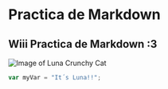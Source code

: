 # Practica de Markdown 
## Wiii Practica de Markdown :3
![Image of Luna Crunchy Cat](https://pbs.twimg.com/profile_images/1744715049133051904/BhpPlSIJ_400x400.jpg)
``` javascript
var myVar = "It´s Luna!!";
```
